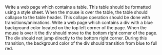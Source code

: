 Write a web page which contains a table. This table should be formatted using a style sheet. When the mouse is over the table, the table should collapse to the table header. This collape operation should be done with transitions/animations.
Write a web page which contains a div with a blue background color located on the top left corner of the page. When the mouse is over it the div should move to the bottom right corner of the page. The div should not jump directly to the bottom right corner. During this transition, the background color of the div should transition from blue to full red.
